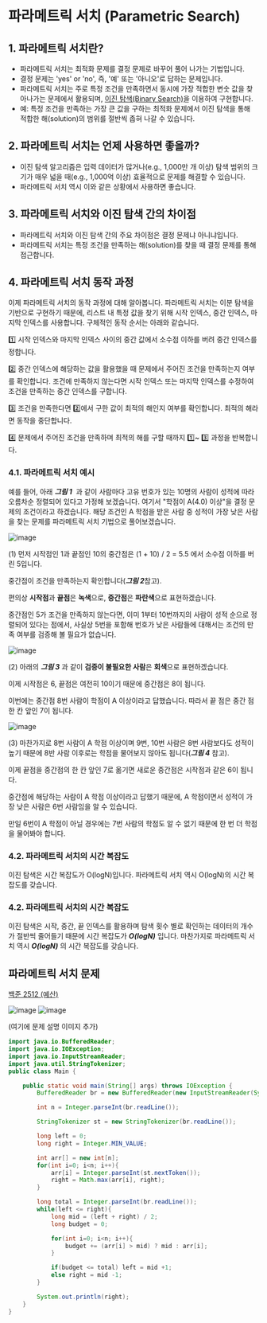 # 파라메트릭 서치 (Parametric Search)

## 1. 파라메트릭 서치란?
- 파라메트릭 서치는 최적화 문제를 결정 문제로 바꾸어 풀어 나가는 기법입니다.
- 결정 문제는 'yes' or 'no', 즉, '예' 또는 '아니오'로 답하는 문제입니다.
- 파라메트릭 서치는 주로 특정 조건을 만족하면서 동시에 가장 적합한 변숫 값을 찾아나가는 문제에서 활용되며, [이진 탐색(Binary Search)](link)을 이용하여 구현합니다.
- 예: 특정 조건을 만족하는 가장 큰 값을 구하는 최적화 문제에서 이진 탐색을 통해 적합한 해(solution)의 범위를 절반씩 좁혀 나갈 수 있습니다.

## 2. 파라메트릭 서치는 언제 사용하면 좋을까?
- 이진 탐색 알고리즘은 입력 데이터가 많거나(e.g., 1,000만 개 이상) 탐색 범위의 크기가 매우 넓을 때(e.g., 1,000억 이상) 효율적으로 문제를 해결할 수 있습니다.
- 파라메트릭 서치 역시 이와 같은 상황에서 사용하면 좋습니다.

## 3. 파라메트릭 서치와 이진 탐색 간의 차이점
- 파라메트릭 서치와 이진 탐색 간의 주요 차이점은 결정 문제냐 아니냐입니다.
- 파라메트릭 서치는 특정 조건을 만족하는 해(solution)를 찾을 때 결정 문제를 통해 접근합니다.

## 4. 파라메트릭 서치 동작 과정
이제 파라메트릭 서치의 동작 과정에 대해 알아봅니다.
파라메트릭 서치는 이분 탐색을 기반으로 구현하기 때문에,
리스트 내 특정 값을 찾기 위해 시작 인덱스, 중간 인덱스, 마지막 인덱스를 사용합니다. 구체적인 동작 순서는 아래와 같습니다.

1️⃣ 시작 인덱스와 마지막 인덱스 사이의 중간 값에서 소수점 이하를 버려 중간 인덱스를 정합니다.

2️⃣ 중간 인덱스에 해당하는 값을 활용했을 때 문제에서 주어진 조건을 만족하는지 여부를 확인합니다. 조건에 만족하지 않는다면 시작 인덱스 또는 마지막 인덱스를 수정하여 조건을 만족하는 중간 인덱스를 구합니다.

3️⃣ 조건을 만족한다면 2️⃣에서 구한 값이 최적의 해인지 여부를 확인합니다. 최적의 해라면 동작을 중단합니다.

4️⃣ 문제에서 주어진 조건을 만족하며 최적의 해를 구할 때까지 1️⃣~ 3️⃣ 과정을 반복합니다.

### 4.1. 파라메트릭 서치 예시

예를 들어, 아래 ***그림 1***
 과 같이 사람마다 고유 번호가 있는 10명의 사람이 성적에 따라 오름차순 정렬되어 있다고 가정해 보겠습니다. 여기서 "학점이 A(4.0) 이상"을 결정 문제의 조건이라고 하겠습니다. 해당 조건인 A 학점을 받은 사람 중 성적이 가장 낮은 사람을 찾는 문제를 파라메트릭 서치 기법으로 풀어보겠습니다.

![image](https://github.com/Study-Nine/StudyNine_CS/assets/54762273/3f057eb6-3782-48e5-8d88-827f44919e81)

(1) 먼저 시작점인 1과 끝점인 10의 중간점은  (1 + 10) / 2 = 5.5 에서 소수점 이하를 버린 5입니다.

 중간점이 조건을 만족하는지 확인합니다(***그림 2***참고). 

편의상 **시작점**과 **끝점**은 **녹색**으로, **중간점**은 **파란색**으로 표현하겠습니다. 

중간점인 5가 조건을 만족하지 않는다면, 이미 1부터 10번까지의 사람이 성적 순으로 정렬되어 있다는 점에서, 사실상 5번을 포함해 번호가 낮은 사람들에 대해서는 조건의 만족 여부를 검증해 볼 필요가 없습니다.

![image](https://github.com/Study-Nine/StudyNine_CS/assets/54762273/6ce90a34-ba22-4daa-bda3-22e675877692)

(2) 아래의 ***그림 3*** 과 같이 **검증이 불필요한 사람**은 **회색**으로 표현하겠습니다. 

이제 시작점은 6, 끝점은 여전히 10이기 때문에 중간점은 8이 됩니다.

이번에는 중간점 8번 사람이 학점이 A 이상이라고 답했습니다. 따라서 끝 점은 중간 점 한 칸 앞인 7이 됩니다.

![image](https://github.com/Study-Nine/StudyNine_CS/assets/54762273/5afd4f9a-c8d8-49e1-bda5-a81311d8dff2)

(3) 마찬가지로 8번 사람이 A 학점 이상이며 9번, 10번 사람은 8번 사람보다도 성적이 높기 때문에 8반 사람 이후로는 학점을 물어보지 않아도 됩니다(***그림 4*** 참고). 

이제 끝점을 중간점의 한 칸 앞인 7로 옮기면 새로운 중간점은 시작점과 같은 6이 됩니다. 

중간점에 해당하는 사람이 A 학점 이상이라고 답했기 때문에, A 학점이면서 성적이 가장 낮은 사람은 6번 사람임을 알 수 있습니다.

만일 6번이 A 학점이 아닐 경우에는 7번 사람의 학점도 알 수 없기 때문에 한 번 더 학점을 물어봐야 합니다.
### 4.2. 파라메트릭 서치의 시간 복잡도
이진 탐색은 시간 복잡도가 O(logN)입니다. 파라메트릭 서치 역시 O(logN)의 시간 복잡도를 갖습니다.

### 4.2. 파라메트릭 서치의 시간 복잡도

이진 탐색은 시작, 중간, 끝 인덱스를 활용하며 탐색 횟수 별로 확인하는 데이터의 개수가 절반씩 줄어들기 때문에 시간 복잡도가 ***O(logN)*** 입니다. 마찬가지로 파라메트릭 서치 역시 ***O(logN)*** 의 시간 복잡도를 갖습니다.

## 파라메트릭 서치 문제
[백준 2512 (예산)](https://www.acmicpc.net/problem/2512)

![image](https://github.com/Study-Nine/StudyNine_CS/assets/54762273/0291284b-7539-4ee6-b62b-9c47dd9c1769)
![image](https://github.com/Study-Nine/StudyNine_CS/assets/54762273/fba19689-0774-4c4e-874d-8fda1a8e2f7e)


(여기에 문제 설명 이미지 추가)

```java
import java.io.BufferedReader;
import java.io.IOException;
import java.io.InputStreamReader;
import java.util.StringTokenizer;
public class Main {

    public static void main(String[] args) throws IOException {
        BufferedReader br = new BufferedReader(new InputStreamReader(System.in));

        int n = Integer.parseInt(br.readLine());

        StringTokenizer st = new StringTokenizer(br.readLine());

        long left = 0;
        long right = Integer.MIN_VALUE;

        int arr[] = new int[n];
        for(int i=0; i<n; i++){
            arr[i] = Integer.parseInt(st.nextToken());
            right = Math.max(arr[i], right);
        }

        long total = Integer.parseInt(br.readLine());
        while(left <= right){
            long mid = (left + right) / 2;
            long budget = 0;

            for(int i=0; i<n; i++){
                budget += (arr[i] > mid) ? mid : arr[i];
            }

            if(budget <= total) left = mid +1;
            else right = mid -1;
        }

        System.out.println(right);
    }
}
